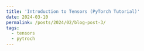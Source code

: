 ```yaml
---
title: 'Introduction to Tensors (PyTorch Tutorial)'
date: 2024-03-10
permalink: /posts/2024/02/blog-post-3/
tags:
  - tensors
  - pytroch
---
```








